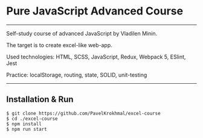 # Pure JavaScript Advanced Course

---

Self-study course of advanced JavaScript by Vladilen Minin.

The target is to create excel-like web-app.

Used technologies: HTML, SCSS, JavaScript, Redux, Webpack 5, ESlint, Jest

Practice: localStorage, routing, state, SOLID, unit-testing

---

## Installation & Run

```
$ git clone https://github.com/PavelKrokhmal/excel-course
$ cd ./excel-course
$ npm install
$ npm run start
```
